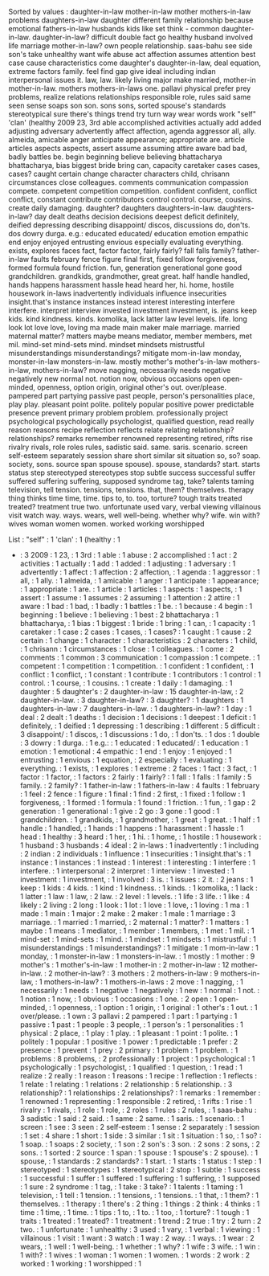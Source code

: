 Sorted by values :
daughter-in-law mother-in-law mother mothers-in-law problems daughters-in-law daughter different family relationship because emotional fathers-in-law husbands kids like set think - common daughter-in-law. daughter-in-law? difficult double fact go healthy husband involved life marriage mother-in-law? own people relationship. saas-bahu see side son's take unhealthy want wife abuse act affection assumes attention best case cause characteristics come daughter's daughter-in-law, deal equation, extreme factors family. feel find gap give ideal including indian interpersonal issues it. law, law. likely living major make married, mother-in mother-in-law. mothers mothers-in-laws one. pallavi physical prefer prey problems, realize relations relationships responsible role, rules said same seen sense soaps son son. sons sons, sorted spouse's standards stereotypical sure there's things trend try turn way wear words work "self" 'clan' (healthy 2009 23, 3rd able accomplished activities actually add added adjusting adversary advertently affect affection, agenda aggressor all, ally. almeida, amicable anger anticipate appearance; appropriate are. article articles aspects aspects, assert assume assuming attire aware bad bad, badly battles be. begin beginning believe believing bhattacharya bhattacharya, bias biggest bride bring can, capacity caretaker cases cases, cases? caught certain change character characters child, chrisann circumstances close colleagues. comments communication compassion compete. competent competition competition. confident confident, conflict conflict, constant contribute contributors control control. course, cousins. create daily damaging. daughter? daughters daughters-in-law. daughters-in-law? day dealt deaths decision decisions deepest deficit definitely, deified depressing describing disappoint/ discos, discussions do, don'ts. dos dowry durga. e.g.: educated educated/ education emotion empathic end enjoy enjoyed entrusting envious especially evaluating everything. exists, explores faces fact, factor factor, fairly fairly? fall falls family? father-in-law faults february fence figure final first, fixed follow forgiveness, formed formula found friction. fun, generation generational gone good grandchildren. grandkids, grandmother, great great. half handle handled, hands happens harassment hassle head heard her, hi. home, hostile housework in-laws inadvertently individuals influence insecurities insight.that's instance instances instead interest interesting interfere interfere. interpret interview invested investment investment, is. jeans keep kids. kind kindness. kinds. komolika, lack latter law level levels. life. long look lot love love, loving ma made main maker male marriage. married maternal matter? matters maybe means mediator, member members, met mil. mind-set mind-sets mind. mindset mindsets mistrustful misunderstandings misunderstandings? mitigate mom-in-law monday, monster-in-law monsters-in-law. mostly mother's mother's-in-law mothers-in-law, mothers-in-law? move nagging, necessarily needs negative negatively new normal not. notion now, obvious occasions open open-minded, openness, option origin, original other's out. over/please. pampered part partying passive past people, person's personalities place, play play. pleasant point polite. politely popular positive power predictable presence prevent primary problem problem. professionally project psychological psychologically psychologist, qualified question, read really reason reasons recipe reflection reflects relate relating relationship? relationships? remarks remember renowned representing retired, rifts rise rivalry rivals, role roles rules, sadistic said. same. saris. scenario. screen self-esteem separately session share short similar sit situation so, so? soap. society, sons. source span spouse spouse). spouse, standards? start. starts status step stereotyped stereotypes stop subtle success successful suffer suffered suffering suffering, supposed syndrome tag, take? talents taming television, tell tension. tensions, tensions. that, them? themselves. therapy thing thinks time time, time. tips to, to. too, torture? tough traits treated treated? treatment true two. unfortunate used vary, verbal viewing villainous visit watch way. ways. wears, well well-being. whether why? wife. win with? wives woman women women. worked working worshipped 

List :
"self" : 1
'clan' : 1
(healthy : 1
- : 3
2009 : 1
23, : 1
3rd : 1
able : 1
abuse : 2
accomplished : 1
act : 2
activities : 1
actually : 1
add : 1
added : 1
adjusting : 1
adversary : 1
advertently : 1
affect : 1
affection : 2
affection, : 1
agenda : 1
aggressor : 1
all, : 1
ally. : 1
almeida, : 1
amicable : 1
anger : 1
anticipate : 1
appearance; : 1
appropriate : 1
are. : 1
article : 1
articles : 1
aspects : 1
aspects, : 1
assert : 1
assume : 1
assumes : 2
assuming : 1
attention : 2
attire : 1
aware : 1
bad : 1
bad, : 1
badly : 1
battles : 1
be. : 1
because : 4
begin : 1
beginning : 1
believe : 1
believing : 1
best : 2
bhattacharya : 1
bhattacharya, : 1
bias : 1
biggest : 1
bride : 1
bring : 1
can, : 1
capacity : 1
caretaker : 1
case : 2
cases : 1
cases, : 1
cases? : 1
caught : 1
cause : 2
certain : 1
change : 1
character : 1
characteristics : 2
characters : 1
child, : 1
chrisann : 1
circumstances : 1
close : 1
colleagues. : 1
come : 2
comments : 1
common : 3
communication : 1
compassion : 1
compete. : 1
competent : 1
competition : 1
competition. : 1
confident : 1
confident, : 1
conflict : 1
conflict, : 1
constant : 1
contribute : 1
contributors : 1
control : 1
control. : 1
course, : 1
cousins. : 1
create : 1
daily : 1
damaging. : 1
daughter : 5
daughter's : 2
daughter-in-law : 15
daughter-in-law, : 2
daughter-in-law. : 3
daughter-in-law? : 3
daughter? : 1
daughters : 1
daughters-in-law : 7
daughters-in-law. : 1
daughters-in-law? : 1
day : 1
deal : 2
dealt : 1
deaths : 1
decision : 1
decisions : 1
deepest : 1
deficit : 1
definitely, : 1
deified : 1
depressing : 1
describing : 1
different : 5
difficult : 3
disappoint/ : 1
discos, : 1
discussions : 1
do, : 1
don'ts. : 1
dos : 1
double : 3
dowry : 1
durga. : 1
e.g.: : 1
educated : 1
educated/ : 1
education : 1
emotion : 1
emotional : 4
empathic : 1
end : 1
enjoy : 1
enjoyed : 1
entrusting : 1
envious : 1
equation, : 2
especially : 1
evaluating : 1
everything. : 1
exists, : 1
explores : 1
extreme : 2
faces : 1
fact : 3
fact, : 1
factor : 1
factor, : 1
factors : 2
fairly : 1
fairly? : 1
fall : 1
falls : 1
family : 5
family. : 2
family? : 1
father-in-law : 1
fathers-in-law : 4
faults : 1
february : 1
feel : 2
fence : 1
figure : 1
final : 1
find : 2
first, : 1
fixed : 1
follow : 1
forgiveness, : 1
formed : 1
formula : 1
found : 1
friction. : 1
fun, : 1
gap : 2
generation : 1
generational : 1
give : 2
go : 3
gone : 1
good : 1
grandchildren. : 1
grandkids, : 1
grandmother, : 1
great : 1
great. : 1
half : 1
handle : 1
handled, : 1
hands : 1
happens : 1
harassment : 1
hassle : 1
head : 1
healthy : 3
heard : 1
her, : 1
hi. : 1
home, : 1
hostile : 1
housework : 1
husband : 3
husbands : 4
ideal : 2
in-laws : 1
inadvertently : 1
including : 2
indian : 2
individuals : 1
influence : 1
insecurities : 1
insight.that's : 1
instance : 1
instances : 1
instead : 1
interest : 1
interesting : 1
interfere : 1
interfere. : 1
interpersonal : 2
interpret : 1
interview : 1
invested : 1
investment : 1
investment, : 1
involved : 3
is. : 1
issues : 2
it. : 2
jeans : 1
keep : 1
kids : 4
kids. : 1
kind : 1
kindness. : 1
kinds. : 1
komolika, : 1
lack : 1
latter : 1
law : 1
law, : 2
law. : 2
level : 1
levels. : 1
life : 3
life. : 1
like : 4
likely : 2
living : 2
long : 1
look : 1
lot : 1
love : 1
love, : 1
loving : 1
ma : 1
made : 1
main : 1
major : 2
make : 2
maker : 1
male : 1
marriage : 3
marriage. : 1
married : 1
married, : 2
maternal : 1
matter? : 1
matters : 1
maybe : 1
means : 1
mediator, : 1
member : 1
members, : 1
met : 1
mil. : 1
mind-set : 1
mind-sets : 1
mind. : 1
mindset : 1
mindsets : 1
mistrustful : 1
misunderstandings : 1
misunderstandings? : 1
mitigate : 1
mom-in-law : 1
monday, : 1
monster-in-law : 1
monsters-in-law. : 1
mostly : 1
mother : 9
mother's : 1
mother's-in-law : 1
mother-in : 2
mother-in-law : 12
mother-in-law. : 2
mother-in-law? : 3
mothers : 2
mothers-in-law : 9
mothers-in-law, : 1
mothers-in-law? : 1
mothers-in-laws : 2
move : 1
nagging, : 1
necessarily : 1
needs : 1
negative : 1
negatively : 1
new : 1
normal : 1
not. : 1
notion : 1
now, : 1
obvious : 1
occasions : 1
one. : 2
open : 1
open-minded, : 1
openness, : 1
option : 1
origin, : 1
original : 1
other's : 1
out. : 1
over/please. : 1
own : 3
pallavi : 2
pampered : 1
part : 1
partying : 1
passive : 1
past : 1
people : 3
people, : 1
person's : 1
personalities : 1
physical : 2
place, : 1
play : 1
play. : 1
pleasant : 1
point : 1
polite. : 1
politely : 1
popular : 1
positive : 1
power : 1
predictable : 1
prefer : 2
presence : 1
prevent : 1
prey : 2
primary : 1
problem : 1
problem. : 1
problems : 8
problems, : 2
professionally : 1
project : 1
psychological : 1
psychologically : 1
psychologist, : 1
qualified : 1
question, : 1
read : 1
realize : 2
really : 1
reason : 1
reasons : 1
recipe : 1
reflection : 1
reflects : 1
relate : 1
relating : 1
relations : 2
relationship : 5
relationship. : 3
relationship? : 1
relationships : 2
relationships? : 1
remarks : 1
remember : 1
renowned : 1
representing : 1
responsible : 2
retired, : 1
rifts : 1
rise : 1
rivalry : 1
rivals, : 1
role : 1
role, : 2
roles : 1
rules : 2
rules, : 1
saas-bahu : 3
sadistic : 1
said : 2
said. : 1
same : 2
same. : 1
saris. : 1
scenario. : 1
screen : 1
see : 3
seen : 2
self-esteem : 1
sense : 2
separately : 1
session : 1
set : 4
share : 1
short : 1
side : 3
similar : 1
sit : 1
situation : 1
so, : 1
so? : 1
soap. : 1
soaps : 2
society, : 1
son : 2
son's : 3
son. : 2
sons : 2
sons, : 2
sons. : 1
sorted : 2
source : 1
span : 1
spouse : 1
spouse's : 2
spouse). : 1
spouse, : 1
standards : 2
standards? : 1
start. : 1
starts : 1
status : 1
step : 1
stereotyped : 1
stereotypes : 1
stereotypical : 2
stop : 1
subtle : 1
success : 1
successful : 1
suffer : 1
suffered : 1
suffering : 1
suffering, : 1
supposed : 1
sure : 2
syndrome : 1
tag, : 1
take : 3
take? : 1
talents : 1
taming : 1
television, : 1
tell : 1
tension. : 1
tensions, : 1
tensions. : 1
that, : 1
them? : 1
themselves. : 1
therapy : 1
there's : 2
thing : 1
things : 2
think : 4
thinks : 1
time : 1
time, : 1
time. : 1
tips : 1
to, : 1
to. : 1
too, : 1
torture? : 1
tough : 1
traits : 1
treated : 1
treated? : 1
treatment : 1
trend : 2
true : 1
try : 2
turn : 2
two. : 1
unfortunate : 1
unhealthy : 3
used : 1
vary, : 1
verbal : 1
viewing : 1
villainous : 1
visit : 1
want : 3
watch : 1
way : 2
way. : 1
ways. : 1
wear : 2
wears, : 1
well : 1
well-being. : 1
whether : 1
why? : 1
wife : 3
wife. : 1
win : 1
with? : 1
wives : 1
woman : 1
women : 1
women. : 1
words : 2
work : 2
worked : 1
working : 1
worshipped : 1
